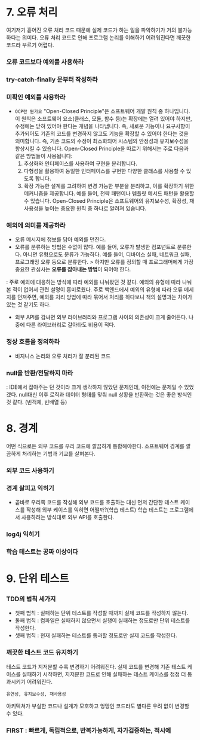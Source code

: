 # 7. 오류 처리

여기저기 흩어진 오류 처리 코드 때문에 실제 코드가 하는 일을 파악하기가 거의 불가능하다는 의미다. 오류 처리 코드로 인해 프로그램 논리를 이해하기 어려워진다면 깨끗한 코드라 부르기 어렵다.

### 오류 코드보다 예외를 사용하라

### try-catch-finally 문부터 작성하라

### 미확인 예외를 사용하라

- `OCP란 뭔가요`
  "Open-Closed Principle"은 소프트웨어 개발 원칙 중 하나입니다. 이 원칙은 소프트웨어 요소(클래스, 모듈, 함수 등)는 확장에는 열려 있어야 하지만, 수정에는 닫혀 있어야 한다는 개념을 나타냅니다.
  즉, 새로운 기능이나 요구사항이 추가되어도 기존의 코드를 변경하지 않고도 기능을 확장할 수 있어야 한다는 것을 의미합니다. 즉, 기존 코드의 수정이 최소화되어 시스템의 안정성과 유지보수성을 향상시킬 수 있습니다.
  Open-Closed Principle을 따르기 위해서는 주로 다음과 같은 방법들이 사용됩니다:
  1. 추상화와 인터페이스를 사용하여 구현을 분리합니다.
  2. 다형성을 활용하여 동일한 인터페이스를 구현한 다양한 클래스를 사용할 수 있도록 합니다.
  3. 확장 가능한 설계를 고려하여 변경 가능한 부분을 분리하고, 이를 확장하기 위한 메커니즘을 제공합니다. 예를 들어, 전략 패턴이나 템플릿 메서드 패턴을 활용할 수 있습니다.
  Open-Closed Principle은 소프트웨어의 유지보수성, 확장성, 재사용성을 높이는 중요한 원칙 중 하나로 알려져 있습니다.

### 예외에 의미를 제공하라

- 오류 메시지에 정보를 담아 예외를 던진다.
- 오류를 분류하는 방법은 수없이 많다. 예를 들어, 오류가 발생한 컴포넌트로 분류한다. 아니면 유형으로도 분류가 가능하다. 예를 들어, 디바이스 실패, 네트워크 실패, 프로그래밍 오류 등으로 분류한다. > 하지만 오류를 정의할 때 프로그래머에게 가장 중요한 관심사는 **오류를 잡아내는 방법**이 되어야 한다.

: 주로 예외에 대응하는 방식에 따라 예외를 나눠왔던 것 같다. 예외의 유형에 따라 나눠본 적이 없어서 관련 설명이 흥미로웠다. 주로 백엔드에서 예외의 유형에 따라 오류 메세지를 던져주면, 예외를 처리 방법에 따라 묶어서 처리를 하다보니 책의 설명과는 차이가 있는 것 같기도 하다.

- 외부 API를 감싸면 외부 라이브러리와 프로그램 사이의 의존성이 크게 줄어든다. 나중에 다른 라이브러리로 갈아타도 비용이 적다.

### 정상 흐름을 정의하라

- 비지니스 논리와 오류 처리가 잘 분리된 코드

### null을 반환/전달하지 마라

: IDE에서 잡아주는 던 것이라 크게 생각하지 않았던 문제인데, 이전에는 문제일 수 있었겠다. null대신 이후 로직과 데이터 형태를 맞춰 null 상황을 반환하는 것은 좋은 방식인 것 같다. (빈객체, 빈배열 등)

# 8. 경계

어떤 식으로든 외부 코드를 우리 코드에 깔끔하게 통합해야한다. 소프트웨어 경계를 깔끔하게 처리하는 기법과 기교를 살펴본다.

### 외부 코드 사용하기

### 경계 살피고 익히기

- 곧바로 우리쪽 코드를 작성해 외부 코드를 호출하는 대신 먼저 간단한 테스트 케이스를 작성해 외부 케이스를 익히면 어떨까?(학습 테스트) 학습 테스트는 프로그램에서 사용하려는 방식대로 외부 API를 호출한다.

### log4j 익히기

### 학습 테스트는 공짜 이상이다

# 9. 단위 테스트

### TDD의 법칙 세가지

- 첫째 법칙 : 실패하는 단위 테스트를 작성할 때까지 실제 코드를 작성하지 않는다.
- 둘째 법칙 : 컴파일은 실패하지 않으면서 실행이 실패하는 정도로만 단위 테스트를 작성한다.
- 셋째 법칙 : 현재 실패하는 테스트를 통과할 정도로만 실제 코드를 작성한다.

### 깨끗한 테스트 코드 유지하기

테스트 코드가 지저분할 수록 변경하기 어려워진다. 실제 코드를 변경해 기존 테스트 케이스를 실패하기 시작하면, 지저분한 코드로 인해 실패하는 테스트 케이스를 점점 더 통과시키기 어려워진다.

`유연성, 유지보수성, 재사용성`

아키텍쳐가 부실한 코드나 설계가 모호하고 엉망인 코드라도 별다른 우려 없이 변경할 수 있다.

### FIRST : 빠르게, 독립적으로, 반복가능하게, 자가검증하는, 적시에
